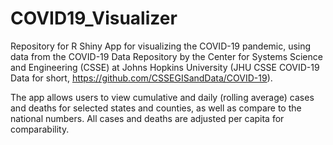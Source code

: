 # COVID19_Visualizer

Repository for R Shiny App for visualizing the COVID-19 pandemic, using data from the 
COVID-19 Data Repository by the Center for Systems Science and Engineering (CSSE) at Johns Hopkins University
(JHU CSSE COVID-19 Data for short, https://github.com/CSSEGISandData/COVID-19).

The app allows users to view cumulative and daily (rolling average) cases and deaths for selected states and counties, 
as well as compare to the national numbers. All cases and deaths are adjusted per capita for comparability.
